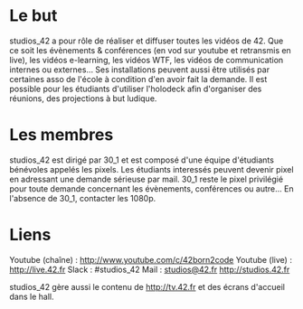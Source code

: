 <!-- TITLE: studios_42 -->
<!-- SUBTITLE: A quick summary of studios_42 -->

# Le but
studios_42 a pour rôle de réaliser et diffuser toutes les vidéos de 42. Que ce soit les évènements & conférences (en vod sur youtube et retransmis en live), les vidéos e-learning, les vidéos WTF, les vidéos de communication internes ou externes... Ses installations peuvent aussi être utilisés par certaines asso de l'école à condition d'en avoir fait la demande. Il est possible pour les étudiants d'utiliser l'holodeck afin d'organiser des réunions, des projections à but ludique.

# Les membres
studios_42 est dirigé par 30_1 et est composé d'une équipe d'étudiants bénévoles appelés les pixels.
Les étudiants interessés peuvent devenir pixel en adressant une demande sérieuse par mail.
30_1 reste le pixel privilégié pour toute demande concernant les évènements, conférences ou autre... En l'absence de 30_1, contacter les 1080p.
# Liens
Youtube (chaîne) : http://www.youtube.com/c/42born2code 
Youtube (live) : http://live.42.fr
Slack : #studios_42
Mail : studios@42.fr
http://studios.42.fr

studios_42 gère aussi le contenu de http://tv.42.fr et des écrans d'accueil dans le hall.